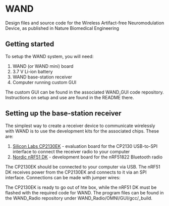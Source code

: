 # WAND
Design files and source code for the Wireless Artifact-free Neuromodulation Device, as published in Nature Biomedical Engineering

## Getting started

To setup the WAND system, you will need:
1. WAND (or WAND mini) board
1. 3.7 V Li-ion battery
1. WAND base-station receiver
1. Computer running custom GUI

The custom GUI can be found in the associated WAND_GUI code repository. Instructions on setup and use are found in the README there.

## Setting up the base-station receiver

The simplest way to create a receiver device to communicate wirelessly with WAND is to use the development kits for the associated chips. These are:
1. [Silicon Labs CP2130EK](https://www.silabs.com/products/development-tools/interface/cp2130ek-evaluation-kit) - evaluation board for the CP2130 USB-to-SPI interface to connect the receiver radio to your computer
1. [Nordic nRF51 DK](https://www.nordicsemi.com/Software-and-Tools/Development-Kits/nRF51-DK) - development board for the nRF51822 Bluetooth radio

The CP2130EK should be connected to your computer via USB. The nRF51 DK receives power from the CP2130EK and connects to it via an SPI interface. Connections can be made with jumper wires:

The CP2130EK is ready to go out of hte box, while the nRF51 DK must be flashed with the required code for WAND. The program files can be found in the WAND_Radio repository under WAND_Radio/OMNI/GUI/gcc/_build.
